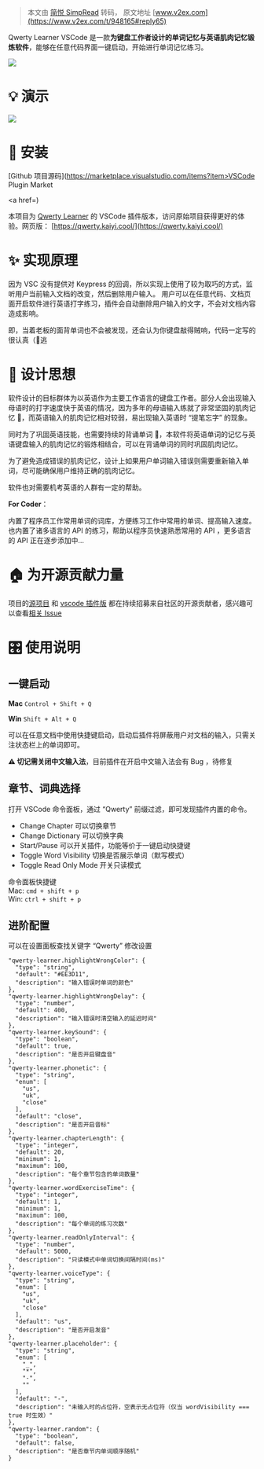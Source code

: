 > 本文由 [简悦 SimpRead](http://ksria.com/simpread/) 转码， 原文地址 [www.v2ex.com](https://www.v2ex.com/t/948165#reply65)

Qwerty Learner VSCode 是一款**为键盘工作者设计的单词记忆与英语肌肉记忆锻炼软件**，能够在任意代码界面一键启动，开始进行单词记忆练习。

![](https://i.v2ex.co/4v9RxGtr.png)

💡 演示
=====

![](https://i.v2ex.co/Gj8Cear4.gif)

📸 安装
=====

[Github 项目源码](https://marketplace.visualstudio.com/items?item>VSCode Plugin Market</a></p><p></p><p><a href=)

本项目为 [Qwerty Learner](https://github.com/Kaiyiwing/qwerty-learner) 的 VSCode 插件版本，访问原始项目获得更好的体验。网页版： [https://qwerty.kaiyi.cool/](https://qwerty.kaiyi.cool/)

✨ 实现原理
======

因为 VSC 没有提供对 Keypress 的回调，所以实现上使用了较为取巧的方式，监听用户当前输入文档的改变，然后删除用户输入。 用户可以在任意代码、文档页面开启软件进行英语打字练习，插件会自动删除用户输入的文字，不会对文档内容造成影响。

即，当着老板的面背单词也不会被发现，还会认为你键盘敲得贼响，代码一定写的很认真（🐶逃  

💭 设计思想
=======

软件设计的目标群体为以英语作为主要工作语言的键盘工作者。部分人会出现输入母语时的打字速度快于英语的情况，因为多年的母语输入练就了非常坚固的肌肉记忆 💪，而英语输入的肌肉记忆相对较弱，易出现输入英语时 “提笔忘字” 的现象。

同时为了巩固英语技能，也需要持续的背诵单词 📕，本软件将英语单词的记忆与英语键盘输入的肌肉记忆的锻炼相结合，可以在背诵单词的同时巩固肌肉记忆。

为了避免造成错误的肌肉记忆，设计上如果用户单词输入错误则需要重新输入单词，尽可能确保用户维持正确的肌肉记忆。

软件也对需要机考英语的人群有一定的帮助。

**For Coder**：

内置了程序员工作常用单词的词库，方便练习工作中常用的单词、提高输入速度。也内置了诸多语言的 API 的练习，帮助以程序员快速熟悉常用的 API ，更多语言的 API 正在逐步添加中...

🏠 为开源贡献力量
==========

项目的[源项目](https://github.com/Kaiyiwing/qwerty-learner) 和 [vscode 插件版](https://github.com/Kaiyiwing/qwerty-learner-vscode) 都在持续招募来自社区的开源贡献者，感兴趣可以查看[相关 Issue](https://github.com/Kaiyiwing/qwerty-learner/issues/390)

🎛 使用说明
=======

一键启动
----

**Mac** `Control + Shift + Q`

**Win** `Shift + Alt + Q`

可以在任意文档中使用快捷键启动，启动后插件将屏蔽用户对文档的输入，只需关注状态栏上的单词即可。

**⚠️ 切记需关闭中文输入法**，目前插件在开启中文输入法会有 Bug ，待修复

章节、词典选择
-------

打开 VSCode 命令面板，通过 “Qwerty” 前缀过滤，即可发现插件内置的命令。

*   Change Chapter 可以切换章节
*   Change Dictionary 可以切换字典
*   Start/Pause 可以开关插件，功能等价于一键启动快捷键
*   Toggle Word Visibility 切换是否展示单词（默写模式）
*   Toggle Read Only Mode 开关只读模式

命令面板快捷键  
Mac: `cmd + shift + p`  
Win: `ctrl + shift + p`

进阶配置
----

可以在设置面板查找关键字 “Qwerty” 修改设置

```
"qwerty-learner.highlightWrongColor": {
  "type": "string",
  "default": "#EE3D11",
  "description": "输入错误时单词的颜色"
},
"qwerty-learner.highlightWrongDelay": {
  "type": "number",
  "default": 400,
  "description": "输入错误时清空输入的延迟时间"
},
"qwerty-learner.keySound": {
  "type": "boolean",
  "default": true,
  "description": "是否开启键盘音"
},
"qwerty-learner.phonetic": {
  "type": "string",
  "enum": [
    "us",
    "uk",
    "close"
  ],
  "default": "close",
  "description": "是否开启音标"
},
"qwerty-learner.chapterLength": {
  "type": "integer",
  "default": 20,
  "minimum": 1,
  "maximum": 100,
  "description": "每个章节包含的单词数量"
},
"qwerty-learner.wordExerciseTime": {
  "type": "integer",
  "default": 1,
  "minimum": 1,
  "maximum": 100,
  "description": "每个单词的练习次数"
},
"qwerty-learner.readOnlyInterval": {
  "type": "number",
  "default": 5000,
  "description": "只读模式中单词切换间隔时间(ms)"
},
"qwerty-learner.voiceType": {
  "type": "string",
  "enum": [
    "us",
    "uk",
    "close"
  ],
  "default": "us",
  "description": "是否开启发音"
},
"qwerty-learner.placeholder": {
  "type": "string",
  "enum": [
    "_",
    "*",
    "-",
    ""
  ],
  "default": "-",
  "description": "未输入时的占位符，空表示无占位符（仅当 wordVisibility === true 时生效）"
},
"qwerty-learner.random": {
  "type": "boolean",
  "default": false,
  "description": "是否章节内单词顺序随机"
}


```